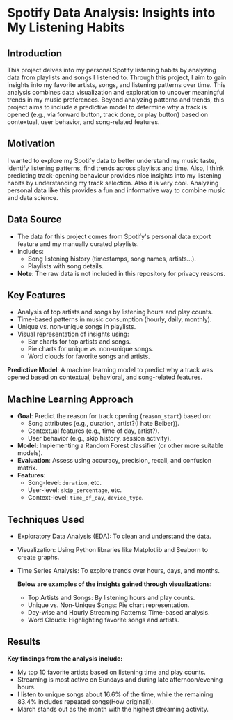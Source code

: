# Spotify Data Analysis: Insights into My Listening Habits

## Introduction
This project delves into my personal Spotify listening habits by analyzing data from playlists and songs I listened to. Through this project, I aim to gain insights into my favorite artists, songs, and listening patterns over time. This analysis combines data visualization and exploration to uncover meaningful trends in my music preferences. Beyond analyzing patterns and trends, this project aims to include a predictive model to determine why a track is opened (e.g., via forward button, track done, or play button) based on contextual, user behavior, and song-related features.

## Motivation
I wanted to explore my Spotify data to better understand my music taste, identify listening patterns, find trends across playlists and time. Also, I think predicting track-opening behaviour provides nice insights into my listening habits by understanding my track selection. Also it is very cool. Analyzing personal data like this provides a fun and informative way to combine music and data science.


## Data Source
- The data for this project comes from Spotify's personal data export feature and my manually curated playlists.
- Includes:
  - Song listening history (timestamps, song names, artists...).
  - Playlists with song details.
- **Note**: The raw data is not included in this repository for privacy reasons.

## Key Features
- Analysis of top artists and songs by listening hours and play counts.
- Time-based patterns in music consumption (hourly, daily, monthly).
- Unique vs. non-unique songs in playlists.
- Visual representation of insights using:
  - Bar charts for top artists and songs.
  - Pie charts for unique vs. non-unique songs.
  - Word clouds for favorite songs and artists.
  
**Predictive Model**: A machine learning model to predict why a track was opened based on contextual, behavioral, and song-related features.

## Machine Learning Approach
- **Goal**: Predict the reason for track opening (`reason_start`) based on:
  - Song attributes (e.g., duration, artist?(I hate Beiber)).
  - Contextual features (e.g., time of day, artist?).
  - User behavior (e.g., skip history, session activity).
- **Model**: Implementing a Random Forest classifier (or other more suitable models).
- **Evaluation**: Assess using accuracy, precision, recall, and confusion matrix.
- **Features**:
  - Song-level: `duration`, etc.
  - User-level: `skip_percentage`, etc.
  - Context-level: `time_of_day`, `device_type`.


## **Techniques Used**
- Exploratory Data Analysis (EDA): To clean and understand the data.
- Visualization: Using Python libraries like Matplotlib and Seaborn to create graphs.
- Time Series Analysis: To explore trends over hours, days, and months.

  **Below are examples of the insights gained through visualizations:**
  - Top Artists and Songs: By listening hours and play counts.
  - Unique vs. Non-Unique Songs: Pie chart representation.
  - Day-wise and Hourly Streaming Patterns: Time-based analysis.
  - Word Clouds: Highlighting favorite songs and artists.



##  **Results**
**Key findings from the analysis include:**

- My top 10 favorite artists based on listening time and play counts.
- Streaming is most active on Sundays and during late afternoon/evening hours.
- I listen to unique songs about 16.6% of the time, while the remaining 83.4% includes repeated songs(How original!).
- March stands out as the month with the highest streaming activity.
















